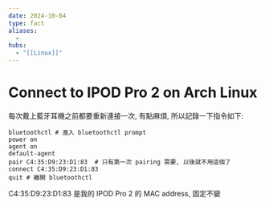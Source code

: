 ```yaml
---
date: 2024-10-04
type: fact
aliases:
  -
hubs:
  - "[[Linux]]"
---
```


# Connect to IPOD Pro 2 on Arch Linux

每次戴上藍牙耳機之前都要重新連接一次, 有點麻煩, 所以記錄一下指令如下:

```
bluetoothctl # 進入 bluetoothctl prompt
power on
agent on
default-agent
pair C4:35:D9:23:D1:83  # 只有第一次 pairing 需要, 以後就不用這個了
connect C4:35:D9:23:D1:83
quit # 離開 bluetoothctl
```

C4:35:D9:23:D1:83 是我的 IPOD Pro 2 的 MAC address, 固定不變
